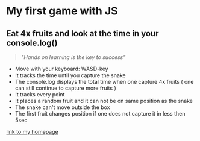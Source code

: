 # My first game with JS
## Eat 4x fruits and look at the time in your console.log() 

> _"Hands on learning is the key to success"_

* Move with your keyboard: WASD-key
* It tracks the time until you capture the snake
* The console.log displays the total time when one capture 4x fruits ( one can still continue to capture more fruits )
* It tracks every point
* It places a random fruit and it can not be on same position as the snake
* The snake can't move outside the box
* The first fruit changes position if one does not capture it in less then 5sec

[link to my homepage](https://www.bviking.se)

